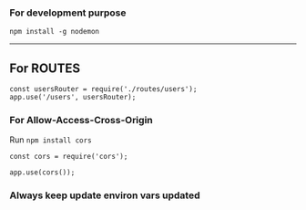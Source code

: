 ### For development purpose
`npm install -g nodemon`

---

## For ROUTES
```
const usersRouter = require('./routes/users');
app.use('/users', usersRouter);
```


### For Allow-Access-Cross-Origin
Run `npm install cors`

```
const cors = require('cors');

app.use(cors());
```

### Always keep update environ vars updated